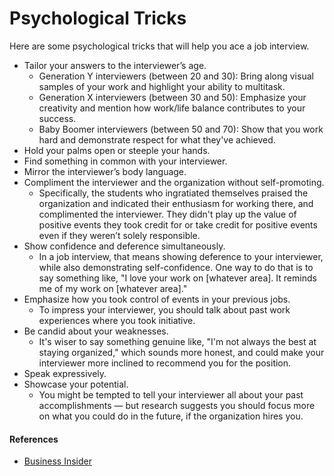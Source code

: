 Psychological Tricks
==

Here are some psychological tricks that will help you ace a job interview.

- Tailor your answers to the interviewer’s age.
  - Generation Y interviewers (between 20 and 30): Bring along visual samples of your work and highlight your ability to multitask.
  - Generation X interviewers (between 30 and 50): Emphasize your creativity and mention how work/life balance contributes to your success.
  - Baby Boomer interviewers (between 50 and 70): Show that you work hard and demonstrate respect for what they've achieved.
- Hold your palms open or steeple your hands.
- Find something in common with your interviewer.
- Mirror the interviewer’s body language.
- Compliment the interviewer and the organization without self-promoting.
  - Specifically, the students who ingratiated themselves praised the organization and indicated their enthusiasm for working there, and complimented the interviewer. They didn't play up the value of positive events they took credit for or take credit for positive events even if they weren’t solely responsible.
- Show confidence and deference simultaneously.
  - In a job interview, that means showing deference to your interviewer, while also demonstrating self-confidence. One way to do that is to say something like, "I love your work on [whatever area]. It reminds me of my work on [whatever area]."
- Emphasize how you took control of events in your previous jobs.
  - To impress your interviewer, you should talk about past work experiences where you took initiative.
- Be candid about your weaknesses.
  - It's wiser to say something genuine like, "I'm not always the best at staying organized," which sounds more honest, and could make your interviewer more inclined to recommend you for the position.
- Speak expressively.
- Showcase your potential.
  - You might be tempted to tell your interviewer all about your past accomplishments — but research suggests you should focus more on what you could do in the future, if the organization hires you.

#### References

- [Business Insider](http://www.businessinsider.com/psychological-tricks-to-ace-job-interview-2015-11)
